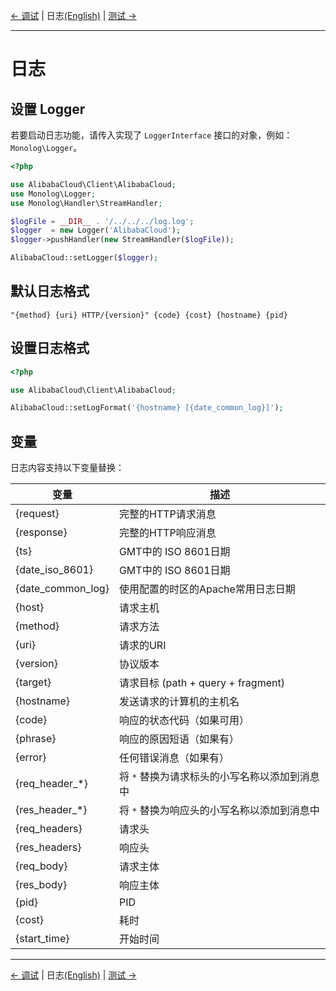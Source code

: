 [← 调试](/docs/zh-CN/8-Debug.md) | 日志[(English)](/docs/en-US/9-Log.md) | [测试 →](/docs/zh-CN/10-Test.md)
***

# 日志

## 设置 Logger
若要启动日志功能，请传入实现了 `LoggerInterface` 接口的对象，例如：`Monolog\Logger`。

```php
<?php

use AlibabaCloud\Client\AlibabaCloud;
use Monolog\Logger;
use Monolog\Handler\StreamHandler;

$logFile = __DIR__ . '/../../../log.log';
$logger  = new Logger('AlibabaCloud');
$logger->pushHandler(new StreamHandler($logFile));

AlibabaCloud::setLogger($logger);
```

## 默认日志格式
```text
"{method} {uri} HTTP/{version}" {code} {cost} {hostname} {pid}
```

## 设置日志格式
```php
<?php

use AlibabaCloud\Client\AlibabaCloud;

AlibabaCloud::setLogFormat('{hostname} [{date_common_log}]');
```

## 变量
日志内容支持以下变量替换：

| 变量      |   描述       |
|----------|-------------|
| {request}     | 完整的HTTP请求消息 |
| {response}     | 完整的HTTP响应消息 |
| {ts}     | GMT中的 ISO 8601日期 |
| {date_iso_8601}     | GMT中的 ISO 8601日期 |
| {date_common_log}     | 使用配置的时区的Apache常用日志日期 |
| {host}     | 请求主机 |
| {method}     | 请求方法 |
| {uri}     | 请求的URI |
| {version}     | 协议版本 |
| {target}     | 请求目标 (path + query + fragment) |
| {hostname}     | 发送请求的计算机的主机名 |
| {code}     | 响应的状态代码（如果可用） |
| {phrase}     | 响应的原因短语（如果有） |
| {error}     | 任何错误消息（如果有） |
| {req_header_*}     | 将 `*` 替换为请求标头的小写名称以添加到消息中 |
| {res_header_*}     | 将 `*` 替换为响应头的小写名称以添加到消息中 |
| {req_headers}     | 请求头 |
| {res_headers}     | 响应头 |
| {req_body}     | 请求主体 |
| {res_body}     | 响应主体 |
| {pid}     | PID |
| {cost}     | 耗时 |
| {start_time}     | 开始时间 |

***
[← 调试](/docs/zh-CN/8-Debug.md) | 日志[(English)](/docs/en-US/9-Log.md) | [测试 →](/docs/zh-CN/10-Test.md)
